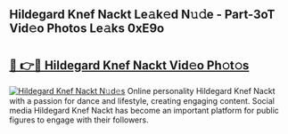 ## Hildegard Knef Nackt Le𝚊k𝚎d N𝚞𝚍e - Part-3oT Vid𝚎o Photos Le𝚊ks 0xE9o

# <h2><a href="http://fb9t2i8.evod.top/?m=Hildegard+Knef+Nackt">🔗 👉🔴 Hildegard Knef Nackt Vid𝚎o Ph𝚘t𝚘s</a></h2>

[![Hildegard Knef Nackt N𝚞d𝚎s](https://i.imgur.com/8V9OHl7.gif)](http://fb9t2i8.evod.top/?m=Hildegard+Knef+Nackt)
Online personality Hildegard Knef Nackt with a passion for dance and lifestyle, creating engaging content. Social media Hildegard Knef Nackt has become an important platform for public figures to engage with their followers. 
